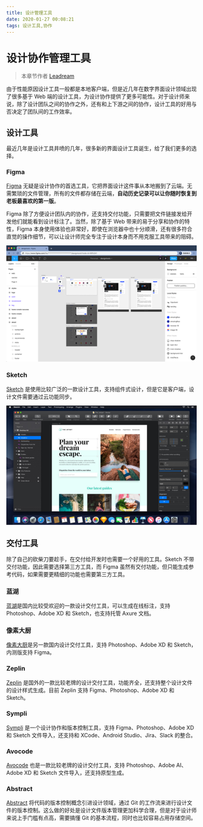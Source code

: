 ```yaml
---
title: 设计管理工具
date: 2020-01-27 00:08:21
tags: 设计工具,协作
---
```


# 设计协作管理工具

>本章节作者 [Leadream](https://sspai.com/u/leadream/posts)

由于性能原因设计工具一般都是本地客户端，但是近几年在数字界面设计领域出现了很多基于 Web 端的设计工具，为设计协作提供了更多可能性。对于设计师来说，除了设计团队之间的协作之外，还有和上下游之间的协作，设计工具的好用与否决定了团队间的工作效率。

## 设计工具
最近几年是设计工具井喷的几年，很多新的界面设计工具诞生，给了我们更多的选择。

### Figma
[Figma](https://www.figma.com/) 无疑是设计协作的首选工具，它把界面设计这件事从本地搬到了云端。无需繁琐的文件管理，所有的文件都存储在云端，**自动历史记录可以让你随时恢复到老板最喜欢的第一版**。

Figma 除了方便设计团队内的协作，还支持交付功能，只需要把文件链接发给开发他们就能看到设计标注了。当然，除了基于 Web 带来的易于分享和协作的特性，Figma 本身使用体验也非常好，即使在浏览器中也十分顺滑，还有很多符合直觉的操作细节，可以让设计师完全专注于设计本身而不用克服工具带来的阻碍。

![Figma 界面](./design-management/figma.png)

### Sketch
[Sketch](https://www.sketch.com/) 是使用比较广泛的一款设计工具，支持组件式设计，但是它是客户端，设计文件需要通过云功能同步。

![Sketch 界面](./design-management/sketch.jpeg)

## 交付工具
除了自己的砍柴刀要趁手，在交付给开发时也需要一个好用的工具。Sketch 不带交付功能，因此需要选择第三方工具，而 Figma 虽然有交付功能，但只能生成参考代码，如果需要更精细的功能也需要第三方工具。

### 蓝湖
[蓝湖](https://lanhuapp.com/)是国内比较受欢迎的一款设计交付工具，可以生成在线标注，支持 Photoshop、Adobe XD 和 Sketch，也支持托管 Axure 文档。

### 像素大厨
[像素大厨](https://fancynode.com.cn/pxcook)是另一款国内设计交付工具，支持 Photoshop、Adobe XD 和 Sketch，内测版支持 Figma。

### Zeplin
[Zeplin](https://zeplin.io/) 是国外的一款比较老牌的设计交付工具，功能齐全，还支持整个设计文件的设计样式生成。目前 Zeplin 支持 Figma、Photoshop、Adobe XD 和 Sketch。

### Sympli
[Sympli](https://sympli.io/) 是一个设计协作和版本控制工具，支持 Figma、Photoshop、Adobe XD 和 Sketch 文件导入，还支持和 XCode、Android Studio、Jira、Slack 的整合。

### Avocode
[Avocode](https://avocode.com/) 也是一款比较老牌的设计交付工具，支持 Photoshop、Adobe AI、Adobe XD 和 Sketch 文件导入，还支持原型生成。

### Abstract
[Abstract](https://www.abstract.com/) 将代码的版本控制概念引进设计领域，通过 Git 的工作流来进行设计文件的版本控制。这么做的好处是设计文件版本管理更加科学合理，但是对于设计师来说上手门槛有点高，需要搞懂 Git 的基本流程，同时也比较容易占用存储空间。
